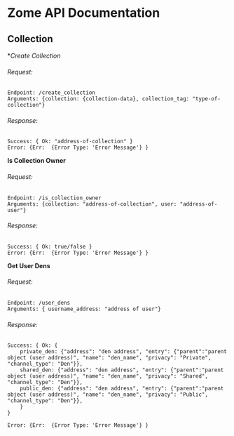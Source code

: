 # Zome API Documentation
## Collection

**Create Collection*
###### Request:
```
Endpoint: /create_collection
Arguments: {collection: {collection-data}, collection_tag: "type-of-collection"}
```

###### Response:
```
Success: { Ok: "address-of-collection" }
Error: {Err:  {Error Type: 'Error Message'} }
```


**Is Collection Owner**
###### Request:
```
Endpoint: /is_collection_owner
Arguments: {collection: "address-of-collection", user: "address-of-user"}
```

###### Response:
```
Success: { Ok: true/false }
Error: {Err:  {Error Type: 'Error Message'} }
```

**Get User Dens**
###### Request: 
```
Endpoint: /user_dens
Arguments: { username_address: "address of user"}
```

###### Response: 
```
Success: { Ok: { 
    private_den: {"address": "den address", "entry": {"parent":"parent object (user address)", "name": "den_name", "privacy": "Private", "channel_type": "Den"}},
    shared_den: {"address": "den address", "entry": {"parent":"parent object (user address)", "name": "den_name", "privacy": "Shared", "channel_type": "Den"}},
    public_den: {"address": "den address", "entry": {"parent":"parent object (user address)", "name": "den_name", "privacy": "Public", "channel_type": "Den"}}, 
    } 
}

Error: {Err:  {Error Type: 'Error Message'} }
```